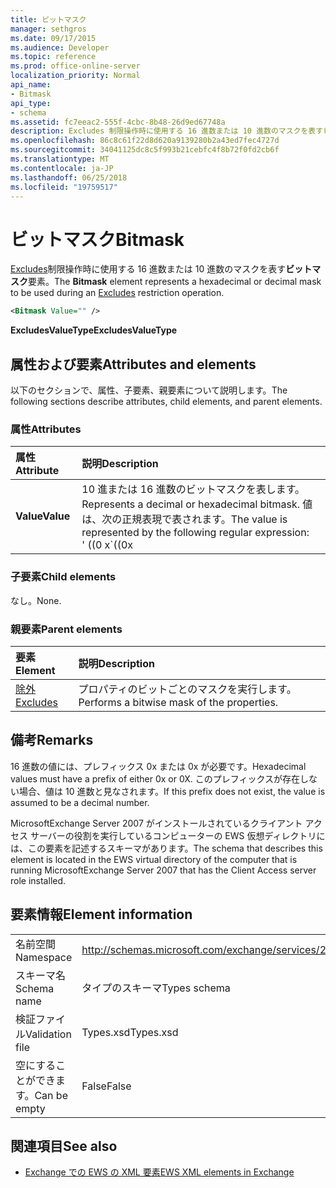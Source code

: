 ```yaml
---
title: ビットマスク
manager: sethgros
ms.date: 09/17/2015
ms.audience: Developer
ms.topic: reference
ms.prod: office-online-server
localization_priority: Normal
api_name:
- Bitmask
api_type:
- schema
ms.assetid: fc7eeac2-555f-4cbc-8b48-26d9ed67748a
description: Excludes 制限操作時に使用する 16 進数または 10 進数のマスクを表すビットマスク要素。
ms.openlocfilehash: 86c8c61f22d8d620a9139280b2a43ed7fec4727d
ms.sourcegitcommit: 34041125dc8c5f993b21cebfc4f8b72f0fd2cb6f
ms.translationtype: MT
ms.contentlocale: ja-JP
ms.lasthandoff: 06/25/2018
ms.locfileid: "19759517"
---
```

# <a name="bitmask"></a><span data-ttu-id="d4fb1-103">ビットマスク</span><span class="sxs-lookup"><span data-stu-id="d4fb1-103">Bitmask</span></span>

<span data-ttu-id="d4fb1-104">[Excludes](excludes.md)制限操作時に使用する 16 進数または 10 進数のマスクを表す**ビットマスク**要素。</span><span class="sxs-lookup"><span data-stu-id="d4fb1-104">The **Bitmask** element represents a hexadecimal or decimal mask to be used during an [Excludes](excludes.md) restriction operation.</span></span> 
  
```xml
<Bitmask Value="" />
```

<span data-ttu-id="d4fb1-105">**ExcludesValueType**</span><span class="sxs-lookup"><span data-stu-id="d4fb1-105">**ExcludesValueType**</span></span>

## <a name="attributes-and-elements"></a><span data-ttu-id="d4fb1-106">属性および要素</span><span class="sxs-lookup"><span data-stu-id="d4fb1-106">Attributes and elements</span></span>

<span data-ttu-id="d4fb1-107">以下のセクションで、属性、子要素、親要素について説明します。</span><span class="sxs-lookup"><span data-stu-id="d4fb1-107">The following sections describe attributes, child elements, and parent elements.</span></span>
  
### <a name="attributes"></a><span data-ttu-id="d4fb1-108">属性</span><span class="sxs-lookup"><span data-stu-id="d4fb1-108">Attributes</span></span>

|<span data-ttu-id="d4fb1-109">**属性**</span><span class="sxs-lookup"><span data-stu-id="d4fb1-109">**Attribute**</span></span>|<span data-ttu-id="d4fb1-110">**説明**</span><span class="sxs-lookup"><span data-stu-id="d4fb1-110">**Description**</span></span>|
|:-----|:-----|
|<span data-ttu-id="d4fb1-111">**Value**</span><span class="sxs-lookup"><span data-stu-id="d4fb1-111">**Value**</span></span> | <span data-ttu-id="d4fb1-112">10 進または 16 進数のビットマスクを表します。</span><span class="sxs-lookup"><span data-stu-id="d4fb1-112">Represents a decimal or hexadecimal bitmask.</span></span> <span data-ttu-id="d4fb1-113">値は、次の正規表現で表されます。</span><span class="sxs-lookup"><span data-stu-id="d4fb1-113">The value is represented by the following regular expression:</span></span><br/><span data-ttu-id="d4fb1-114">' ((0 x</span><span class="sxs-lookup"><span data-stu-id="d4fb1-114">\`((0x</span></span>|<span data-ttu-id="d4fb1-115">0X)[0-9A-Fa-f]\*)</span><span class="sxs-lookup"><span data-stu-id="d4fb1-115">0X)[0-9A-Fa-f]\*)</span></span>|<span data-ttu-id="d4fb1-116">([0-9] \*)'。</span><span class="sxs-lookup"><span data-stu-id="d4fb1-116">([0-9]\*)\`.</span></span><br/><br/><span data-ttu-id="d4fb1-117">次に、この属性の値を 16 進数の例を示します。</span><span class="sxs-lookup"><span data-stu-id="d4fb1-117">The following are examples of hexadecimal values for this attribute:</span></span><br/><span data-ttu-id="d4fb1-118">-0x12AF</span><span class="sxs-lookup"><span data-stu-id="d4fb1-118">- 0x12AF</span></span><br/><span data-ttu-id="d4fb1-119">-0X334AE</span><span class="sxs-lookup"><span data-stu-id="d4fb1-119">- 0X334AE</span></span><br/><br/><span data-ttu-id="d4fb1-120">次に、この属性の値を 10 進数の例を示します。</span><span class="sxs-lookup"><span data-stu-id="d4fb1-120">The following are examples of decimal values for this attribute:</span></span><br/><span data-ttu-id="d4fb1-121">-10</span><span class="sxs-lookup"><span data-stu-id="d4fb1-121">- 10</span></span><br/><span data-ttu-id="d4fb1-122">-255</span><span class="sxs-lookup"><span data-stu-id="d4fb1-122">- 255</span></span><br/><span data-ttu-id="d4fb1-123">-4562</span><span class="sxs-lookup"><span data-stu-id="d4fb1-123">- 4562</span></span> |
   
### <a name="child-elements"></a><span data-ttu-id="d4fb1-124">子要素</span><span class="sxs-lookup"><span data-stu-id="d4fb1-124">Child elements</span></span>

<span data-ttu-id="d4fb1-125">なし。</span><span class="sxs-lookup"><span data-stu-id="d4fb1-125">None.</span></span>
  
### <a name="parent-elements"></a><span data-ttu-id="d4fb1-126">親要素</span><span class="sxs-lookup"><span data-stu-id="d4fb1-126">Parent elements</span></span>

|<span data-ttu-id="d4fb1-127">**要素**</span><span class="sxs-lookup"><span data-stu-id="d4fb1-127">**Element**</span></span>|<span data-ttu-id="d4fb1-128">**説明**</span><span class="sxs-lookup"><span data-stu-id="d4fb1-128">**Description**</span></span>|
|:-----|:-----|
|[<span data-ttu-id="d4fb1-129">除外</span><span class="sxs-lookup"><span data-stu-id="d4fb1-129">Excludes</span></span>](excludes.md) <br/> |<span data-ttu-id="d4fb1-130">プロパティのビットごとのマスクを実行します。</span><span class="sxs-lookup"><span data-stu-id="d4fb1-130">Performs a bitwise mask of the properties.</span></span>  <br/> |
   
## <a name="remarks"></a><span data-ttu-id="d4fb1-131">備考</span><span class="sxs-lookup"><span data-stu-id="d4fb1-131">Remarks</span></span>

<span data-ttu-id="d4fb1-132">16 進数の値には、プレフィックス 0x または 0x が必要です。</span><span class="sxs-lookup"><span data-stu-id="d4fb1-132">Hexadecimal values must have a prefix of either 0x or 0X.</span></span> <span data-ttu-id="d4fb1-133">このプレフィックスが存在しない場合、値は 10 進数と見なされます。</span><span class="sxs-lookup"><span data-stu-id="d4fb1-133">If this prefix does not exist, the value is assumed to be a decimal number.</span></span>
  
<span data-ttu-id="d4fb1-134">MicrosoftExchange Server 2007 がインストールされているクライアント アクセス サーバーの役割を実行しているコンピューターの EWS 仮想ディレクトリには、この要素を記述するスキーマがあります。</span><span class="sxs-lookup"><span data-stu-id="d4fb1-134">The schema that describes this element is located in the EWS virtual directory of the computer that is running MicrosoftExchange Server 2007 that has the Client Access server role installed.</span></span>
  
## <a name="element-information"></a><span data-ttu-id="d4fb1-135">要素情報</span><span class="sxs-lookup"><span data-stu-id="d4fb1-135">Element information</span></span>

|||
|:-----|:-----|
|<span data-ttu-id="d4fb1-136">名前空間</span><span class="sxs-lookup"><span data-stu-id="d4fb1-136">Namespace</span></span>  <br/> |http://schemas.microsoft.com/exchange/services/2006/types  <br/> |
|<span data-ttu-id="d4fb1-137">スキーマ名</span><span class="sxs-lookup"><span data-stu-id="d4fb1-137">Schema name</span></span>  <br/> |<span data-ttu-id="d4fb1-138">タイプのスキーマ</span><span class="sxs-lookup"><span data-stu-id="d4fb1-138">Types schema</span></span>  <br/> |
|<span data-ttu-id="d4fb1-139">検証ファイル</span><span class="sxs-lookup"><span data-stu-id="d4fb1-139">Validation file</span></span>  <br/> |<span data-ttu-id="d4fb1-140">Types.xsd</span><span class="sxs-lookup"><span data-stu-id="d4fb1-140">Types.xsd</span></span>  <br/> |
|<span data-ttu-id="d4fb1-141">空にすることができます。</span><span class="sxs-lookup"><span data-stu-id="d4fb1-141">Can be empty</span></span>  <br/> |<span data-ttu-id="d4fb1-142">False</span><span class="sxs-lookup"><span data-stu-id="d4fb1-142">False</span></span>  <br/> |
   
## <a name="see-also"></a><span data-ttu-id="d4fb1-143">関連項目</span><span class="sxs-lookup"><span data-stu-id="d4fb1-143">See also</span></span>

- [<span data-ttu-id="d4fb1-144">Exchange での EWS の XML 要素</span><span class="sxs-lookup"><span data-stu-id="d4fb1-144">EWS XML elements in Exchange</span></span>](ews-xml-elements-in-exchange.md)

